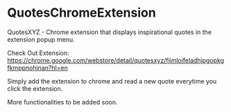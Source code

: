 # QuotesChromeExtension
QuotesXYZ - Chrome extension that displays inspirational quotes in the extension popup menu. 

Check Out Extension: https://chrome.google.com/webstore/detail/quotesxyz/fjimloifeladhjpgopkgfkmppnohjnan?hl=en

Simply add the extension to chrome and read a new quote everytime you click the extension.

More functionalities to be added soon.
